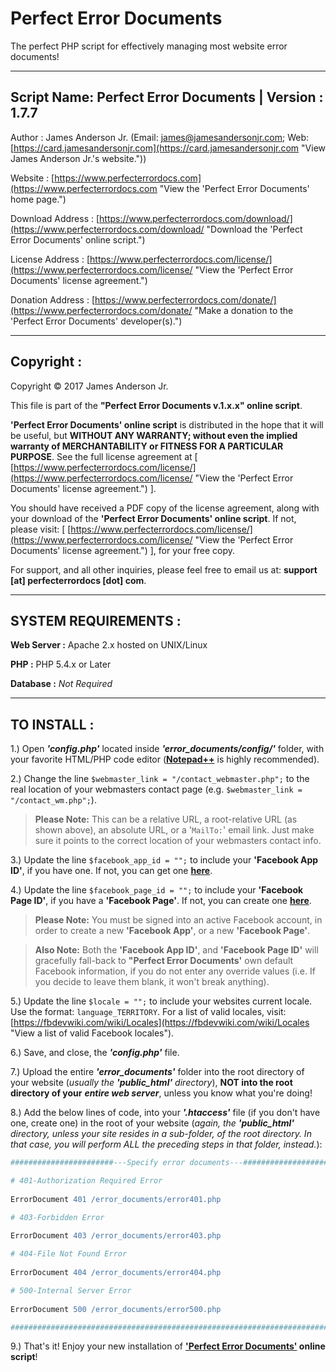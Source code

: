 Perfect Error Documents
=======================

The perfect PHP script for effectively managing most website error documents! 

-----------------------------------------------------------------------
Script Name: Perfect Error Documents | Version : 1.7.7
-----------------------------------------------------------------------

Author : James Anderson Jr. (Email: [james@jamesandersonjr.com](https://www.jamesandersonjr.com/contact_james.php "Contact James Anderson Jr. via email."); Web: [https://card.jamesandersonjr.com](https://card.jamesandersonjr.com "View James Anderson Jr.'s website.")) 

Website : [https://www.perfecterrordocs.com](https://www.perfecterrordocs.com "View the 'Perfect Error Documents' home page.")

Download Address : [https://www.perfecterrordocs.com/download/](https://www.perfecterrordocs.com/download/ "Download the 'Perfect Error Documents' online script.")

License Address : [https://www.perfecterrordocs.com/license/](https://www.perfecterrordocs.com/license/ "View the 'Perfect Error Documents' license agreement.")

Donation Address : [https://www.perfecterrordocs.com/donate/](https://www.perfecterrordocs.com/donate/ "Make a donation to the 'Perfect Error Documents' developer(s).")

-----------------------------------------------------------------------
Copyright :
-----------------------------------------------------------------------

Copyright © 2017 James Anderson Jr.


This file is part of the **"Perfect Error Documents v.1.x.x" online script**.

**'Perfect Error Documents' online script** is distributed in the hope that it will be useful, but **WITHOUT ANY WARRANTY; without even the implied warranty of MERCHANTABILITY or FITNESS FOR A PARTICULAR PURPOSE**. See the full license agreement at [ [https://www.perfecterrordocs.com/license/](https://www.perfecterrordocs.com/license/ "View the 'Perfect Error Documents' license agreement.") ].

You should have received a PDF copy of the license agreement, along with your download of the **'Perfect Error Documents' online script**. If not, please visit: [ [https://www.perfecterrordocs.com/license/](https://www.perfecterrordocs.com/license/ "View the 'Perfect Error Documents' license agreement.") ], for your free copy.

For support, and all other inquiries, please feel free to email us at: **support [at] perfecterrordocs [dot] com**.

-----------------------------------------------------------------------
SYSTEM REQUIREMENTS :
-----------------------------------------------------------------------

**Web Server :** Apache 2.x hosted on UNIX/Linux

**PHP :** PHP 5.4.x or Later

**Database :** *Not Required*

-----------------------------------------------------------------------
TO INSTALL :
-----------------------------------------------------------------------

 1.) Open ***'config.php'*** located inside ***'error_documents/config/'*** folder, with your favorite HTML/PHP code editor ([**Notepad++**](https://notepad-plus-plus.org/ "Get Notepad++") is highly recommended).

 2.) Change the line `$webmaster_link = "/contact_webmaster.php";` to the real location of your webmasters contact page (e.g. `$webmaster_link = "/contact_wm.php";`).
 
>**Please Note:** This can be a relative URL, a root-relative URL (as shown above), an absolute URL, or a '`MailTo:`' email link. Just make sure it points to the correct location of your webmasters contact info.

 3.) Update the line `$facebook_app_id = "";` to include your **'Facebook App ID'**, if you have one. If not, you can get one [**here**](https://developers.facebook.com "Get a Facebook App ID").

 4.) Update the line `$facebook_page_id = "";` to include your **'Facebook Page ID'**, if you have a **'Facebook Page'**. If not, you can create one [**here**](https://www.facebook.com/pages/create/ "Create a Facebook Page").

>**Please Note:** You must be signed into an active Facebook account, in order to create a new **'Facebook App'**, or a new **'Facebook Page'**.

>**Also Note:** Both the **'Facebook App ID'**, and **'Facebook Page ID'** will gracefully fall-back to **"Perfect Error Documents'** own default Facebook information, if you do not enter any override values (i.e. If you decide to leave them blank, it won't break anything).

 5.) Update the line `$locale = "";` to include your websites current locale. Use the format: `language_TERRITORY`. For a list of valid locales, visit: [https://fbdevwiki.com/wiki/Locales](https://fbdevwiki.com/wiki/Locales "View a list of valid Facebook locales").

 6.) Save, and close, the ***'config.php'*** file.

 7.) Upload the entire ***'error_documents'*** folder into the root directory of your website (*usually the* ***'public_html'*** *directory*), **NOT into the root directory of your** ***entire web server***, unless you know what you're doing!

 8.) Add the below lines of code, into your ***'.htaccess'*** file (if you don't have one, create one) in the root of your website (*again, the* ***'public_html'*** *directory, unless your site resides in a sub-folder, of the root directory. In that case, you will perform *ALL* the preceding steps in *that* folder, instead.*):

```apache
#######################---Specify error documents---#######################

# 401-Authorization Required Error
 
ErrorDocument 401 /error_documents/error401.php

# 403-Forbidden Error
 
ErrorDocument 403 /error_documents/error403.php

# 404-File Not Found Error
 
ErrorDocument 404 /error_documents/error404.php

# 500-Internal Server Error
 
ErrorDocument 500 /error_documents/error500.php

###########################################################################
```
 9.) That's it! Enjoy your new installation of **['Perfect Error Documents'](https://www.perfecterrordocs.com "View the 'Perfect Error Documents' home page.") online script**!